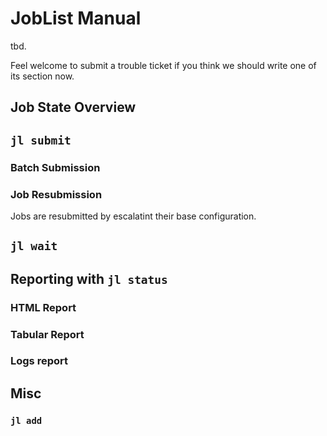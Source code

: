 JobList Manual
==============


tbd.

Feel welcome to submit a trouble ticket if you think we should write one of its section now.

Job State Overview
-----------

`jl submit`
-----------


### Batch Submission


### Job Resubmission

Jobs are resubmitted by escalatint their base configuration.


`jl wait`
-----------


Reporting with `jl status`
-----------

### HTML Report

### Tabular Report

### Logs report


Misc
-----------

###  `jl add`

